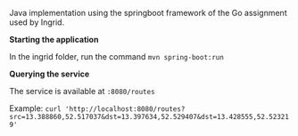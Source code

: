 Java implementation  using the springboot framework of the Go assignment used by Ingrid.

**Starting the application**

In the ingrid folder, run the command `mvn spring-boot:run`

**Querying the service** 

The service is available at `:8080/routes`

Example: `curl 'http://localhost:8080/routes?src=13.388860,52.517037&dst=13.397634,52.529407&dst=13.428555,52.523219'`




